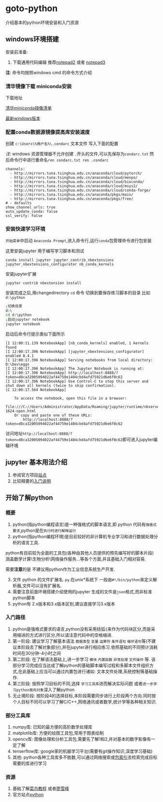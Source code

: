 # goto-python

介绍基本的python环境安装和入门资源

## windows环境搭建

安装前准备: 
1. 下载通用代码编辑 推荐[notepad2](https://github.com/ProgerXP/Notepad2e) 或者 [notepad3](https://github.com/rizonesoft/Notepad3)

**注**: 命令均按照windows cmd 的命令方式介绍

### 清华镜像下载 miniconda安装

下载地址

[清华miniconda镜像清单](https://mirrors.tuna.tsinghua.edu.cn/anaconda/miniconda/)

[最新windows版本](https://mirrors.tuna.tsinghua.edu.cn/anaconda/miniconda/Miniconda3-latest-Windows-x86_64.exe)

### 配置conda数据源镜像提高库安装速度

创建 `c:\Users\%用户名%\.condarc` 文本文件
写入下面的配置

*注*: windows 资源管理器不允许创建 `.`开头的文件,可以先保存为`condarc.txt` 然后命令行中进行重命名`ren condarc.txt ren .condarc`
```
channels:
  - http://mirrors.tuna.tsinghua.edu.cn/anaconda/cloud/pytorch/
  - http://mirrors.tuna.tsinghua.edu.cn/anaconda/cloud/menpo/
  - http://mirrors.tuna.tsinghua.edu.cn/anaconda/cloud/bioconda/
  - http://mirrors.tuna.tsinghua.edu.cn/anaconda/cloud/msys2/
  - http://mirrors.tuna.tsinghua.edu.cn/anaconda/cloud/conda-forge/
  - http://mirrors.tuna.tsinghua.edu.cn/anaconda/pkgs/main/
  - http://mirrors.tuna.tsinghua.edu.cn/anaconda/pkgs/free/
# - defaults
show_channel_urls: true
auto_update_conda: false
ssl_verify: False
```
### 安装快速学习环境

`开始菜单`中启动 `Anaconda Prompt`,进入命令行,运行`conda`包管理命令进行包安装

这里安装jupyter 用于编写学习脚本和测试

`conda install jupyter jupyter_contrib_nbextensions jupyter_nbextensions_configurator nb_conda_kernels`

安装jupyter扩展

`jupyter contrib nbextension install`

安装完成之后,用changedirectory `cd` 命令 切换到要保存练习脚本的目录 比如`d:\python`
```bat
;切换目录
d:\
cd d:\python
;启动jupyter notebook
jupyter notebook
```
启动后命令行提示类似下面所示
```
[I 12:00:11.139 NotebookApp] [nb_conda_kernels] enabled, 1 kernels found
[I 12:00:17.396 NotebookApp] [jupyter_nbextensions_configurator] enabled 0.4.1
[I 12:00:17.396 NotebookApp] Serving notebooks from local directory: D:\Dev\eggs
[I 12:00:17.396 NotebookApp] The Jupyter Notebook is running at:
[I 12:00:17.396 NotebookApp] http://localhost:8888/?token=d8ca32005094022af44759e1404cbd4afd75921d6e6f0c62
[I 12:00:17.396 NotebookApp] Use Control-C to stop this server and shut down all kernels (twice to skip confirmation).
[C 12:00:17.564 NotebookApp]

    To access the notebook, open this file in a browser:
        file:///C://Users/Administrator/AppData/Roaming/jupyter/runtime/nbserver-1624-open.html
    Or copy and paste one of these URLs:
        http://localhost:8888/?token=d8ca32005094022af44759e1404cbd4afd75921d6e6f0c62
```        
访问地址`http://localhost:8888/?token=d8ca32005094022af44759e1404cbd4afd75921d6e6f0c62`即可进入jupyter编辑环境

## jupyter 基本用法介绍

1. 参阅官方项目[站点](https://jupyter.org/)
2. 比较精要的[入门说明](https://segmentfault.com/a/1190000013014274?utm_source=tag-newest)

## 开始了解python

### 概要
1. python(指python编程语言)是一种强格式的脚本语言,即 python 代码有`强格式要求`,python是在`执行时进行解释运行`
2. python(指python编程环境)是目前较好的非计算机专业学习和进行数据处理分析的语言工具.  

python有目前较为全面的工具包(各种由其他人员提供的预先编写好的脚本片段)涵盖数学计算\生物分析\网络操作服务...等各个方面,并且基础入门相对容易.

需要**注意**的是 不建议用python作为工业信息系统生产开发.  

3. 文件 python 的文件扩展名`.py`.在unix\*系统下 一般由`#!/bin/python`来定义解析器,文件可以没有扩展名.
4. 需要注意前面环境搭建介绍使用的jupyter 生成的文件是`json`格式,而非标准python脚本
5. python有 2.x版本和3.x版本区别,建议直接学习3.x版本
### 入门路径
1. python是强格式要求的语言,python没有采用括弧`{`来作为代码块区分,而是采用缩进的方式进行区分,所以请注意代码中的空格缩进.
2. 第一阶段: 建议学习了解基本语法 `数据类型` `变量` `运算符` `条件语句` `循环语句`等(不建议本阶段去了解对象部分),并在jupyter进行相应练习.依照基础的不同预计消耗时间在30分钟-4小时之间
3. 第二阶段: 在了解语法基础上,进一步学习 `模块` `内置函数` `异常处理` `文件操作` 等. 该部分学习完成应当达成了解python的基础脚本编写过程和多脚本文件组织方式,在此基础上应当可以通过内置包进行诸如: 文本文件处理,系统控制等基础操作.
4. 第三阶段: 按照学习目标的不同,选择 `学习工具库`进而解决实际问题 或者`进一步学习python面向对象`深入了解python
5. 无止境阶段: 按阶段4的选择目标,本阶段需要同步进行上阶段两个方向.同时按个人目标不同可以学习了解C/C++,网络通讯或者数学,统计学等各种相关知识.

### 部分工具库
1. numpy库: 已知的最方便的高阶数学处理库
2. matplotlib库: 方便的绘图工具包,常用于图表绘制
3. opencv库: 图像处理和分析工具包,需要先了解1和2,并对基本的数字影像有一定了解
4. tenserflow库: google家的机器学习平台(需要有git操作知识,深度学习基础)
5. 其他: python各种工具库多不胜数,可以通过网络搜索或[包索引](https://pypi.org/)去检索完成目标需要的库进行学习

### 资源
1. 基础了解[菜鸟教程](http://www.runoob.com/python/python-tutorial.html) 或者[廖雪峰](https://www.liaoxuefeng.com/wiki/0014316089557264a6b348958f449949df42a6d3a2e542c000)
2. 官方站点[python](https://www.python.org/)
